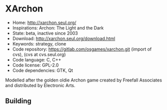 # XArchon

- Home: http://xarchon.seul.org/
- Inspirations: Archon: The Light and the Dark
- State: beta, inactive since 2003
- Download: http://xarchon.seul.org/download.html
- Keywords: strategy, clone
- Code repository: https://gitlab.com/osgames/xarchon.git (import of cvs), (cvs at cvs.seul.org)
- Code language: C, C++
- Code license: GPL-2.0
- Code dependencies: GTK, Qt

Modelled after the golden oldie Archon game created by Freefall Associates and distributed by Electronic Arts.

## Building
